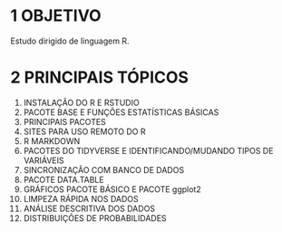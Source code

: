 # 1 OBJETIVO

Estudo dirigido de linguagem R.  

# 2 PRINCIPAIS TÓPICOS

1.  INSTALAÇÃO DO R E RSTUDIO
2.  PACOTE BASE E FUNÇÕES ESTATÍSTICAS BÁSICAS
3.  PRINCIPAIS PACOTES
4.  SITES PARA USO REMOTO DO R
5.  R MARKDOWN
6.  PACOTES DO TIDYVERSE E IDENTIFICANDO/MUDANDO TIPOS DE VARIÁVEIS
7.  SINCRONIZAÇÃO COM BANCO DE DADOS
8.  PACOTE DATA.TABLE
9.  GRÁFICOS PACOTE BÁSICO E PACOTE ggplot2
10. LIMPEZA RÁPIDA NOS DADOS
11. ANÁLISE DESCRITIVA DOS DADOS
12. DISTRIBUIÇÕES DE PROBABILIDADES
